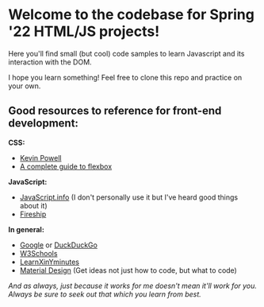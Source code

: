 # Welcome to the codebase for Spring '22 HTML/JS projects!
Here you'll find small (but cool) code samples to learn Javascript and its interaction with the DOM.

I hope you learn something! 
Feel free to clone this repo and practice on your own.

## Good resources to reference for front-end development:
**CSS:**
*   [Kevin Powell](https://www.youtube.com/kepowob)
*   [A complete guide to flexbox](https://css-tricks.com/snippets/css/a-guide-to-flexbox/)

**JavaScript:**
*   [JavaScript.info](https://javascript.info/) (I don't personally use it but I've heard good things about it)
*   [Fireship](https://www.youtube.com/c/Fireship)

**In general:**
*   [Google](https://www.google.com) or [DuckDuckGo](https://duckduckgo.com/)
*   [W3Schools](https://www.w3schools.com/)
*   [LearnXinYminutes](https://learnxinyminutes.com/)
*   [Material Design](https://material.io/design) (Get ideas not just how to code, but what to code)


*And as always, just because it works for me doesn't mean it'll work for you. Always be sure to seek out that which you learn from best.*